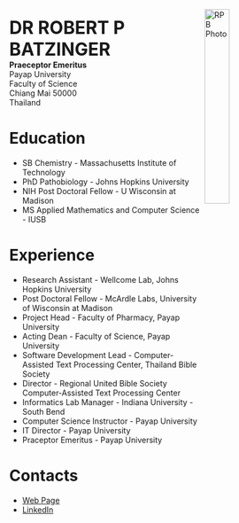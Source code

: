<img src="http://rbatzing.github.io/img/bob5.png" alt="RPB Photo" align="right" width="30%"/>

<font size=6>**DR ROBERT P BATZINGER**</font><br/>
__Praeceptor Emeritus__<br/>
Payap University<br>
Faculty of Science<br>
Chiang Mai 50000<br>
Thailand<br>



# Education

* SB Chemistry - Massachusetts Institute of Technology
* PhD Pathobiology - Johns Hopkins University
* NIH Post Doctoral Fellow - U Wisconsin at Madison
* MS Applied Mathematics and Computer Science - IUSB

# Experience
* Research Assistant - Wellcome Lab, Johns Hopkins University
* Post Doctoral Fellow - McArdle Labs, University of Wisconsin at Madison
* Project Head - Faculty of Pharmacy, Payap University
* Acting Dean - Faculty of Science, Payap University
* Software Development Lead - Computer-Assisted Text Processing Center, Thailand Bible Society
* Director - Regional United Bible Society Computer-Assisted Text Processing Center
* Informatics Lab Manager - Indiana University - South Bend
* Computer Science Instructor - Payap University
* IT Director - Payap University
* Praceptor Emeritus - Payap University

# Contacts

* [Web Page](http://science.payap.ac.th/cs/bob)
* [LinkedIn](https://www.linkedin.com/in/robert-batzinger/)

